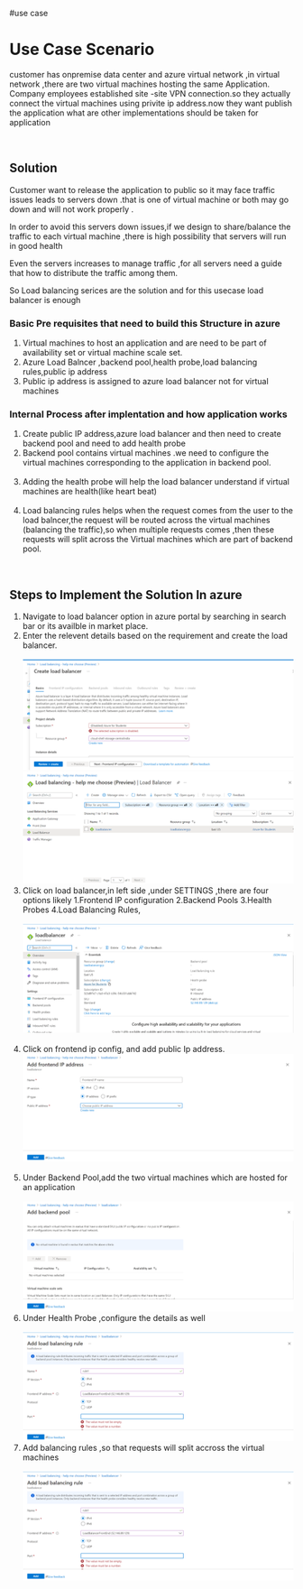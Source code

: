 #use case
<h1>Use Case Scenario</h1>
<p>customer has onpremise data center and azure virtual network ,in virtual network ,there are two virtual machines hosting the same Application. Company employees established site -site VPN connection.so they actually connect the virtual machines using privite ip address.now they want publish the application 
what are other implementations should be taken for application</p><br>
<h2>Solution</h2>
<p>Customer want to release the application to public so it may face traffic issues leads to servers down .that is one of virtual machine or both may go down and will not work properly .</p>
<p>In order to avoid this servers down issues,if we design to share/balance the traffic to each virtual machine ,there is high possibility that servers will run in good health</p>
<p>Even the servers increases to manage traffic ,for all servers need a guide that how to distribute the traffic among them.</p>
<p>So Load balancing serices are the solution and for this usecase load balancer is enough </p>
<h3>Basic Pre requisites that need to build this Structure in azure </h3>
<ol>
<li>Virtual machines to host an application and are need to be part of availability set or virtual machine scale set.</li>
<li>Azure Load Balncer ,backend pool,health probe,load balancing rules,public ip address </li>
<li>Public ip address is assigned to azure load balancer not for virtual machines </li>
</ol>
<h3>Internal Process after implentation and how application works</h3>
<ol>
<li>Create public IP address,azure load balancer and then need to create backend pool and need to add health probe</li>
<li>Backend pool contains virtual machines .we need to configure the virtual machines corresponding to the application in backend pool. </li><br>
<li>Adding the health probe will help the load balancer understand if virtual machines are health(like heart beat)  </li><br>
<li>Load balancing rules helps when the request comes from the user to the load balncer,the request will be routed across the virtual machines (balancing the traffic),so when multiple requests comes ,then these requests will split across the Virtual machines which are part of backend pool.</li></ol>
<br>
<h2>Steps to Implement the Solution In azure</h2>
<ol>
<li>Navigate to load balancer option in azure portal by searching in search bar or its availble in market place. </li>
<li>Enter the relevent details based on the requirement and create the load balancer.</li>  
<br><img src="1.png"><br><img src="2.png"><br>
<li>Click on load balancer,in left side ,under SETTINGS ,there are four options likely 1.Frontend IP configuration 2.Backend Pools 3.Health Probes 4.Load Balancing Rules, </li><br><img src="3.png"><br><br>
<li>Click on frontend ip config, and add public Ip address.<br><img src="4.png"></li><br>
<li>Under Backend Pool,add the two virtual machines which are hosted for an application</li>  <br><img src="6.png"><br>
<li>Under Health Probe ,configure the details as well</li><br><img src="7.png"><br>
<li>Add balancing rules ,so that requests will split accross the virtual machines</li><br><img src="7.png"><br>
</ol>
